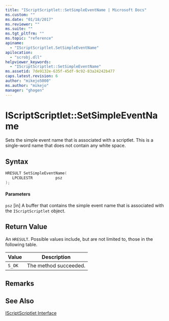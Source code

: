 ```yaml
---
title: "IScriptScriptlet::SetSimpleEventName | Microsoft Docs"
ms.custom: ""
ms.date: "01/18/2017"
ms.reviewer: ""
ms.suite: ""
ms.tgt_pltfrm: ""
ms.topic: "reference"
apiname:
  - "IScriptScriptlet.SetSimpleEventName"
apilocation:
  - "scrobj.dll"
helpviewer_keywords:
  - "IScriptScriptlet::SetSimpleEventName"
ms.assetid: 7de9132e-635f-45df-9c92-83a24242b477
caps.latest.revision: 6
author: "mikejo5000"
ms.author: "mikejo"
manager: "ghogen"
---
```

# IScriptScriptlet::SetSimpleEventName
Sets the simple event name that is associated with a scriptlet. This is a single-word name that does not contain any white space.

## Syntax

```cpp
HRESULT SetSimpleEventName(
   LPCOLESTR          psz
);
```

#### Parameters
 `psz`
 [in] A buffer that contains the simple event name that is associated with the `IScriptScriptlet` object.

## Return Value
 An `HRESULT`. Possible values include, but are not limited to, those in the following table.

|Value|Description|
|-----------|-----------------|
|`S_OK`|The method succeeded.|

## Remarks

## See Also
 [IScriptScriptlet Interface](../../winscript/reference/iscriptscriptlet-interface.md)